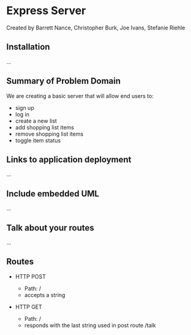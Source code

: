 # Express Server

Created by Barrett Nance, Christopher Burk, Joe Ivans, Stefanie Riehle

## Installation

...

## Summary of Problem Domain

We are creating a basic server that will allow end users to:

-   sign up
-   log in
-   create a new list
-   add shopping list items
-   remove shopping list items
-   toggle item status

## Links to application deployment

...

## Include embedded UML

...

## Talk about your routes

...

## Routes

-   HTTP POST

    -   Path: /
    -   accepts a string

-   HTTP GET
    -   Path: /
    -   responds with the last string used in post route /talk
